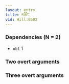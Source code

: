 ```yaml
---
layout: entry
title: མཆོང་
vid: Hill:0502
---
```

### Dependencies (N = 2)
* `obl` 1


### Two overt arguments


### Three overt arguments
